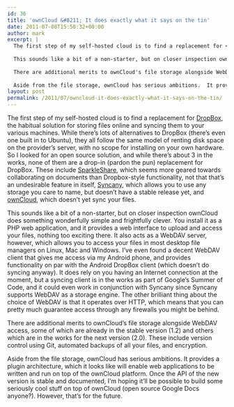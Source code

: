 ```yaml
---
id: 36
title: 'ownCloud &#8211; It does exactly what it says on the tin'
date: 2011-07-08T15:50:32+00:00
author: mark
excerpt: |
  The first step of my self-hosted cloud is to find a replacement for <a href="http://dropbox.com">DropBox</a>, the habitual solution for storing files online and syncing them to your various machines.  While there's lots of alternatives to DropBox (there's even <a href="https://one.ubuntu.com/">one built in to Ubuntu</a>), they all follow the same model of renting disk space on the provider's server, with no scope for installing on your own hardware.  So I looked for an open source solution, and while there's about 3 in the works, none of them are a drop-in (pardon the pun) replacement for DropBox.  These include <a href="http://sparkleshare.org/">SparkleShare</a>, which seems more geared towards collaborating on documents than Dropbox-style functionality, not that that's an undesirable feature in itself, <a href="http://syncany.org">Syncany</a>, which allows you to use any storage you care to name, but doesn't have a stable release yet, and <a href="http://owncloud.org/">ownCloud</a>, which doesn't yet sync your files.
  
  This sounds like a bit of a non-starter, but on closer inspection ownCloud does something wonderfully simple and frightfully clever.  You install it as a PHP web application, and it provides a web interface to upload and access your files, nothing too exciting there.  It also acts as a WebDAV server, however, which allows you to access your files in most desktop file managers on Linux, Mac and Windows.  I've even found a decent WebDAV client that gives me access via my Android phone, and provides functionality on par with the Android DropBox client (which doesn't do syncing anyway).  It does rely on you having an Internet connection at the moment, but a syncing client is in the works as part of Google's Summer of Code, and it could even work in conjunction with Syncany since Syncany supports WebDAV as a storage engine.   The other brilliant thing about the choice of WebDAV is that it operates over HTTP, which means that you can pretty much guarantee access through any firewalls you might be behind.
  
  There are additional merits to ownCloud's file storage alongside WebDAV access, some of which are already in the stable version (1.2) and others which are in the works for the next version (2.0).  These include version control using Git, automated backups of all your files, and encryption.
  
  Aside from the file storage, ownCloud has serious ambitions.  It provides a plugin architecture, which it looks like will enable web applications to be written and run on top of the ownCloud platform.  Once the API of the new version is stable and documented, I'm hoping it'll be possible to build some seriously cool stuff on top of ownCloud (open source Google Docs anyone?).  However, that's for the future.
layout: post
permalink: /2011/07/owncloud-it-does-exactly-what-it-says-on-the-tin/
---
```

The first step of my self-hosted cloud is to find a replacement for [DropBox](http://dropbox.com), the habitual solution for storing files online and syncing them to your various machines. While there&#8217;s lots of alternatives to DropBox (there&#8217;s even one built in to Ubuntu), they all follow the same model of renting disk space on the provider&#8217;s server, with no scope for installing on your own hardware. So I looked for an open source solution, and while there&#8217;s about 3 in the works, none of them are a drop-in (pardon the pun) replacement for DropBox. These include [SparkleShare](http://sparkleshare.org/), which seems more geared towards collaborating on documents than Dropbox-style functionality, not that that&#8217;s an undesirable feature in itself, [Syncany](http://syncany.org), which allows you to use any storage you care to name, but doesn&#8217;t have a stable release yet, and [ownCloud](http://owncloud.org/), which doesn&#8217;t yet sync your files.

This sounds like a bit of a non-starter, but on closer inspection ownCloud does something wonderfully simple and frightfully clever. You install it as a PHP web application, and it provides a web interface to upload and access your files, nothing too exciting there. It also acts as a WebDAV server, however, which allows you to access your files in most desktop file managers on Linux, Mac and Windows. I&#8217;ve even found a decent WebDAV client that gives me access via my Android phone, and provides functionality on par with the Android DropBox client (which doesn&#8217;t do syncing anyway). It does rely on you having an Internet connection at the moment, but a syncing client is in the works as part of Google&#8217;s Summer of Code, and it could even work in conjunction with Syncany since Syncany supports WebDAV as a storage engine. The other brilliant thing about the choice of WebDAV is that it operates over HTTP, which means that you can pretty much guarantee access through any firewalls you might be behind.

There are additional merits to ownCloud&#8217;s file storage alongside WebDAV access, some of which are already in the stable version (1.2) and others which are in the works for the next version (2.0). These include version control using Git, automated backups of all your files, and encryption.

Aside from the file storage, ownCloud has serious ambitions. It provides a plugin architecture, which it looks like will enable web applications to be written and run on top of the ownCloud platform. Once the API of the new version is stable and documented, I&#8217;m hoping it&#8217;ll be possible to build some seriously cool stuff on top of ownCloud (open source Google Docs anyone?). However, that&#8217;s for the future.
